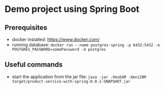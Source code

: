 # Demo project using Spring Boot

## Prerequisites
* docker installed: https://www.docker.com/
* running database: ```docker run --name postgres-spring -p 6432:5432 -e POSTGRES_PASSWORD=somePassword -d postgres```

## Useful commands
* start the application from the jar file: ```java -jar -Xms64M -Xmx128M target/product-service-with-spring-0.0.1-SNAPSHOT.jar```


